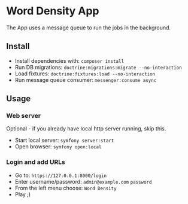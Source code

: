 # Word Density App

The App uses a message queue to run the jobs in the background. 

## Install

- Install dependencies with: `composer install`
- Run DB migrations: `doctrine:migrations:migrate --no-interaction`
- Load fixtures: `doctrine:fixtures:load --no-interaction`
- Run message queue consumer: `messenger:consume async`

## Usage

### Web server
Optional - if you already have local http server running, skip this.

- Start local server: `symfony server:start`
- Open browser: `symfony open:local`

### Login and add URLs

- Go to: `https://127.0.0.1:8000/login`
- Enter username/password: `admin@example.com` `password`
- From the left menu choose: `Word Density`
- Play ;)

